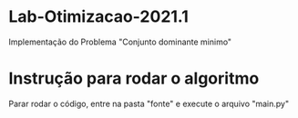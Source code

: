 # Lab-Otimizacao-2021.1
Implementação do Problema "Conjunto dominante minimo"

# Instrução para rodar o algoritmo
Parar rodar o código, entre na pasta "fonte" e execute o arquivo "main.py"
